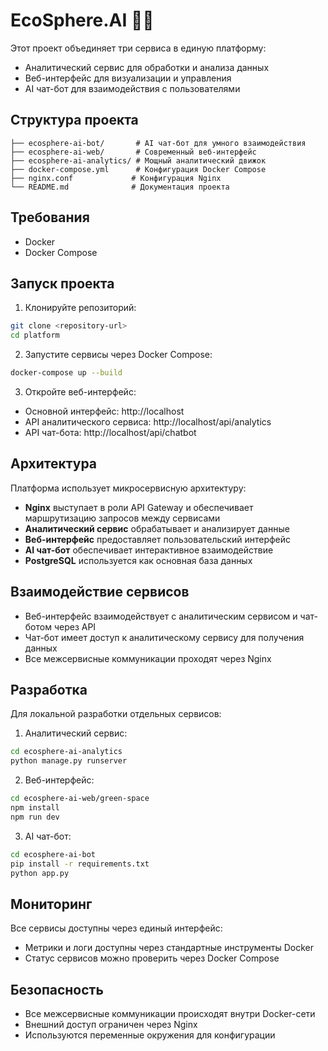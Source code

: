 # EcoSphere.AI 🌱🤖

Этот проект объединяет три сервиса в единую платформу:
- Аналитический сервис для обработки и анализа данных
- Веб-интерфейс для визуализации и управления
- AI чат-бот для взаимодействия с пользователями

## Структура проекта

```
├── ecosphere-ai-bot/       # AI чат-бот для умного взаимодействия
├── ecosphere-ai-web/       # Современный веб-интерфейс
├── ecosphere-ai-analytics/ # Мощный аналитический движок
├── docker-compose.yml      # Конфигурация Docker Compose
├── nginx.conf             # Конфигурация Nginx
└── README.md              # Документация проекта
```

## Требования

- Docker
- Docker Compose

## Запуск проекта

1. Клонируйте репозиторий:
```bash
git clone <repository-url>
cd platform
```

2. Запустите сервисы через Docker Compose:
```bash
docker-compose up --build
```

3. Откройте веб-интерфейс:
- Основной интерфейс: http://localhost
- API аналитического сервиса: http://localhost/api/analytics
- API чат-бота: http://localhost/api/chatbot

## Архитектура

Платформа использует микросервисную архитектуру:

- **Nginx** выступает в роли API Gateway и обеспечивает маршрутизацию запросов между сервисами
- **Аналитический сервис** обрабатывает и анализирует данные
- **Веб-интерфейс** предоставляет пользовательский интерфейс
- **AI чат-бот** обеспечивает интерактивное взаимодействие
- **PostgreSQL** используется как основная база данных

## Взаимодействие сервисов

- Веб-интерфейс взаимодействует с аналитическим сервисом и чат-ботом через API
- Чат-бот имеет доступ к аналитическому сервису для получения данных
- Все межсервисные коммуникации проходят через Nginx

## Разработка

Для локальной разработки отдельных сервисов:

1. Аналитический сервис:
```bash
cd ecosphere-ai-analytics
python manage.py runserver
```

2. Веб-интерфейс:
```bash
cd ecosphere-ai-web/green-space
npm install
npm run dev
```

3. AI чат-бот:
```bash
cd ecosphere-ai-bot
pip install -r requirements.txt
python app.py
```

## Мониторинг

Все сервисы доступны через единый интерфейс:
- Метрики и логи доступны через стандартные инструменты Docker
- Статус сервисов можно проверить через Docker Compose

## Безопасность

- Все межсервисные коммуникации происходят внутри Docker-сети
- Внешний доступ ограничен через Nginx
- Используются переменные окружения для конфигурации